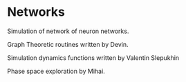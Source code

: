 # Networks

Simulation of network of neuron networks.

Graph Theoretic routines written by Devin.

Simulation dynamics functions written by Valentin Slepukhin

Phase space exploration by Mihai.

